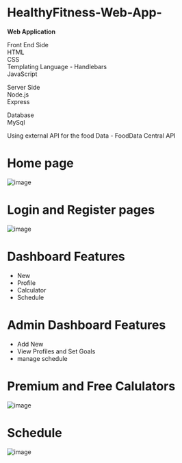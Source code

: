 # HealthyFitness-Web-App-

<strong> Web Application </strong>

Front End Side <br>
HTML <br>
CSS <br>
Templating Language - Handlebars<br>
JavaScript<br>

Server Side<br>
Node.js<br>
Express<br>

Database <br>
MySql<br>

Using external API for the food Data - FoodData Central API

<h1>Home page </h1>

![image](https://user-images.githubusercontent.com/50263561/122558206-7e4a0380-d046-11eb-8463-1594a85e399f.png)


 <h1>Login and Register pages</h1>
 
![image](https://user-images.githubusercontent.com/50263561/122558245-899d2f00-d046-11eb-9fd5-f879a8dcc765.png)

 <h1>Dashboard Features</h1>
 
 <ul>
  <li>New</li>
  <li>Profile</li>
  <li>Calculator</li>
  <li>Schedule </li>
</ul>

 <h1>Admin Dashboard Features</h1>
 
 <ul>
  <li>Add New</li>
  <li>View Profiles and Set Goals</li>
  <li>manage schedule </li>
</ul>

<h1>Premium and Free Calulators</h1>

![image](https://user-images.githubusercontent.com/50263561/122560242-0b8e5780-d049-11eb-9fab-98495b18ccaa.png)

<h1>Schedule</h1>

![image](https://user-images.githubusercontent.com/50263561/122560646-82c3eb80-d049-11eb-8ce3-248cd5ac00de.png)


 
